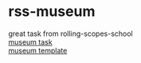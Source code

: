 # rss-museum

great task from rolling-scopes-school <br>
[museum task](https://github.com/rolling-scopes-school/tasks/blob/master/tasks/museum/museum-stage1.md) <br>
[museum template](https://www.figma.com/file/xkP6mIaq7uG1Uru7CpasXq/Museum-04.09?node-id=0%3A1&t=KVffSwQwDIdL14KA-0)
